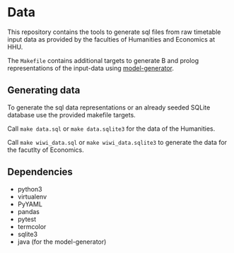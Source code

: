 # Data

This repository contains the tools to generate sql files from raw timetable
input data as provided by the faculties of Humanities and Economics at HHU.

The ```Makefile``` contains additional targets to generate B and prolog
representations of the input-data using
[model-generator](http://gitlab.cobra.cs.uni-duesseldorf.de/slottool/model-generator).

## Generating data

To generate the sql data representations or an already seeded SQLite database
use the provided makefile targets.

Call ```make data.sql``` or ```make data.sqlite3``` for the data of the
Humanities.

Call ```make wiwi_data.sql``` or ```make wiwi_data.sqlite3``` to generate the
data for the facutlty of Economics.

## Dependencies

* python3
* virtualenv
* PyYAML
* pandas
* pytest
* termcolor
* sqlite3
* java (for the model-generator)
